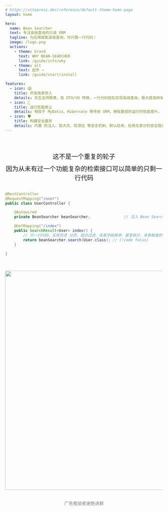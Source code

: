 ```yaml
---
# https://vitepress.dev/reference/default-theme-home-page
layout: home

hero:
  name: Bean Searcher
  text: 专注高级查询的只读 ORM
  tagline: 为应用赋能高级查询，你只需一行代码！
  image: /logo.png
  actions:
    - theme: brand
      text: WHY BEAN-SEARCHER
      link: /guide/info/why
    - theme: alt
      text: 起步 →
      link: /guide/start/install

features:
  - icon: 😱
    title: 开发效率惊人
    details: 天生支持联表，免 DTO/VO 转换，一行代码轻松实现高级查询，极大提高研发效率。
  - icon: 🚀
    title: 运行性能绝尘
    details: 相较于 MyBatis、Hibernate 等传统 ORM，拥有数倍的运行时性能提升。
  - icon: 🛡︎
    title: 构建安全服务
    details: 内置 防注入、防大页、防深拉 等安全机制，默认启用，杜绝无意识的安全隐患。
---
```


<div style="text-align: center; font-size: 20px; margin-top:60px">这不是一个重复的轮子</div>
<div style="text-align: center; font-size: 20px; margin-top:10px">因为从未有过一个功能复杂的检索接口可以简单的只剩一行代码 </div>

<br>

```java
@RestController
@RequestMapping("/user")
public class UserController {

    @Autowired
    private BeanSearcher beanSearcher;               // 注入 Bean Searcher 的检索器

    @GetMapping("/index")
    public SearchResult<User> index() {
        // 只一行代码，实现包含 分页、组合过滤、任意字段排序、甚至统计、多表联查的 复杂检索功能  // [!code focus]
        return beanSearcher.search(User.class); // [!code focus]
    }

}
```

<br>

<img src="/wx_discuss.png" width = "700" style="margin: 1rem auto" />

<div style="text-align: center; margin-top:1rem; color: gray"> 广告推销者谢绝进群 </div>

<script setup>
import OtherProjects from './.vitepress/theme/OtherProjects.vue'
</script>

<OtherProjects />
